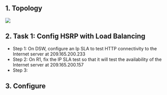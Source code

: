 ## 1. Topology
![](https://github.com/quangln94/Networking/blob/master/CCNP/SWITCH/Lab/Topology/11_Configure_Network_Monitoring_Using_the_Cisco_IOS_IP_SLA.png)
## 2. Task 1: Config HSRP with Load Balancing
- Step 1: On DSW, configure an Ip SLA to test HTTP connectivity to the Internet server at 209.165.200.233
- Step 2: On R1, fix the IP SLA test so that it will test the availability of the Internet server at 209.165.200.157
- Step 3: 
## 3. Configure
